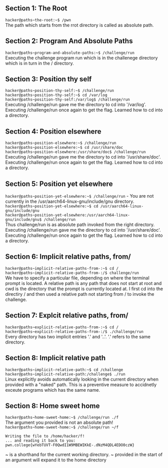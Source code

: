 ## Section 1: The Root
`hacker@paths~the-root:~$ /pwn`
<br/>
The path which starts from the rrot directory is called as absolute path.
## Section 2: Program And Absolute Paths
`hacker@paths~program-and-absolute-paths:~$ /challenge/run`
<br/>
Executing the challenge program run which is in the challenege directory which is in turn in the / directory.
## Section 3: Position thy self
`hacker@paths~position-thy-self:~$ /challenge/run` 
<br/>
`hacker@paths~position-thy-self:~$ cd /var/log`
<br/>
`hacker@paths~position-thy-self:/var/log$ /challenge/run`
<br/>
Executing /challenge/run gave me the directory to cd into '/var/log'. Executing /challenge/run once again to get the flag.
Learned how to cd into a directory.
## Section 4: Position elsewhere
`hacker@paths~position-elsewhere:~$ /challenge/run`
<br/>
`hacker@paths~position-elsewhere:~$ cd /usr/share/doc`
<br/>
`hacker@paths~position-elsewhere:/usr/share/doc$ /challenge/run`
<br/>
Executing /challenge/run gave me the directory to cd into '/usr/share/doc'. Executing /challenge/run once again to get the flag.
Learned how to cd into a directory.
## Section 5: Position yet elsewhere
`hacker@paths~position-yet-elsewhere:~$ /challenge/run` - You are not currently in the /usr/aarch64-linux-gnu/include/gnu directory.
<br/>
`hacker@paths~position-yet-elsewhere:~$ cd /usr/aarch64-linux-gnu/include/gnu`
<br/>
`hacker@paths~position-yet-elsewhere:/usr/aarch64-linux-gnu/include/gnu$ /challenge/run`
<br/>
Thus challenge/run is as absolute path invoked from the right directory. Executing /challenge/run gave me the directory to cd into '/usr/share/doc'. Executing /challenge/run once again to get the flag.
Learned how to cd into a directory.
## Section 6: Implicit relative paths, from/
`hacker@paths~implicit-relative-paths-from-:~$ cd /`
<br/>
`hacker@paths~implicit-relative-paths-from-:/$ challenge/run`
<br/>
We have to specify a particular file, depending on where the terminal prompt is located. A relative path is any path that does not start at root and cwd is the directory that the prompt is currently located at.
I first cd into the directiry / and then used a relative path not starting from / to invoke the challenge.
## Section 7: Explcit relative paths, from/
`hacker@paths~explicit-relative-paths-from-:~$ cd /`
<br/>
`hacker@paths~explicit-relative-paths-from-:/$ ./challenge/run`
<br/>
Every directory has two implicit entries '.' and '..'. '.' refers to the same directory.
## Section 8: Implicit relative path
`hacker@paths~implicit-relative-path:~$ cd /challenge`
<br/>
`hacker@paths~implicit-relative-path:/challenge$ ./run`
<br/>
Linux explicitly avoids automatically looking in the current directory when provided with a "naked" path. This is a preventive measure to accidnetly exceute programs which has the same name.
## Section 8: Home sweet home
`hacker@paths~home-sweet-home:~$ /challenge/run ./f`
<br/>
The argument you provided is not an absolute path!
<br/>
`hacker@paths~home-sweet-home:~$ /challenge/run ~/f`
```
Writing the file to /home/hacker/f!
... and reading it back to you:
pwn.college{wYebTUVT-F0QwdI1W9MBEWIKkE-.dNzM4QDL4EDO0czW}
```
~ is a shorthand for the current working directory. ~ provided in the start of an argument will expand it to the home directory
<br/>
